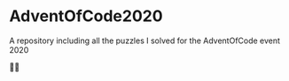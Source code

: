 # AdventOfCode2020
A repository including all the puzzles I solved for the AdventOfCode event 2020

🎄🤶
